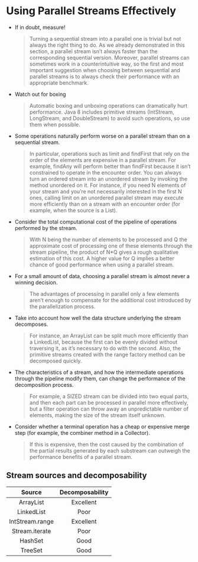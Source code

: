 # Using Parallel Streams Effectively

- If in doubt, measure!
    > Turning a sequential stream into a parallel one is trivial but not always the right thing to do. As we already demonstrated in this section, a parallel stream isn’t always faster than the corresponding sequential version. Moreover, parallel streams can sometimes work in a counterintuitive way, so the first and most important suggestion when choosing between sequential and parallel streams is to always check their performance with an appropriate benchmark.
- Watch out for boxing
    > Automatic boxing and unboxing operations can dramatically hurt performance. Java 8 includes primitive streams (IntStream, LongStream, and DoubleStream) to avoid such operations, so use them when possible.
- Some operations naturally perform worse on a parallel stream than on a sequential stream.
    > In particular, operations such as limit and findFirst that rely on the order of the elements are expensive in a parallel stream. For example, findAny will perform better than findFirst because it isn’t constrained to operate in the encounter order. You can always turn an ordered stream into an unordered stream by invoking the method unordered on it. For instance, if you need N elements of your stream and you’re not necessarily interested in the first N ones, calling limit on an unordered parallel stream may execute more efficiently than on a stream with an encounter order (for example, when the source is a List).
- Consider the total computational cost of the pipeline of operations performed by the stream. 
    > With N being the number of elements to be processed and Q the approximate cost of processing one of these elements through the stream pipeline, the product of N*Q gives a rough qualitative estimation of this cost. A higher value for Q implies a better chance of good performance when using a parallel stream.
- For a small amount of data, choosing a parallel stream is almost never a winning decision.
    > The advantages of processing in parallel only a few elements aren’t enough to compensate for the additional cost introduced by the parallelization process.
- Take into account how well the data structure underlying the stream decomposes.
    > For instance, an ArrayList can be split much more efficiently than a LinkedList, because the first can be evenly divided without traversing it, as it’s necessary to do with the second. Also, the primitive streams created with the range factory method can be decomposed quickly.
- The characteristics of a stream, and how the intermediate operations through the pipeline modify them, can change the performance of the decomposition process.
    > For example, a SIZED stream can be divided into two equal parts, and then each part can be processed in parallel more effectively, but a filter operation can throw away an unpredictable number of elements, making the size of the stream itself unknown.
- Consider whether a terminal operation has a cheap or expensive merge step (for example, the combiner method in a Collector).
    > If this is expensive, then the cost caused by the combination of the partial results generated by each substream can outweigh the performance benefits of a parallel stream.

## Stream sources and decomposability

|Source|Decomposability|
|:--:|:--:|
|ArrayList|Excellent|
|LinkedList|Poor|  
|IntStream.range|Excellent|
|Stream.iterate|Poor|
|HashSet|Good|
|TreeSet|Good|